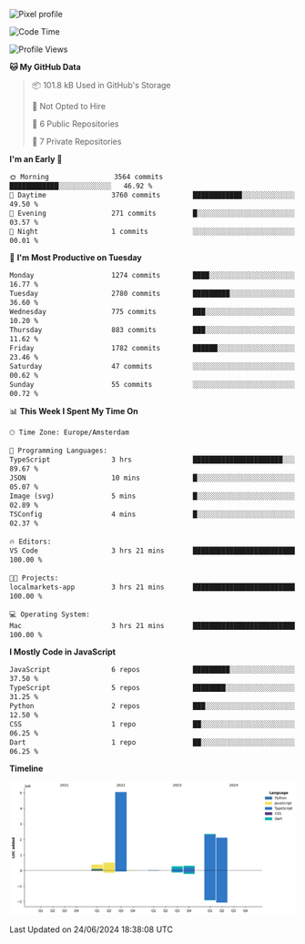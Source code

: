 ![Pixel profile](https://pixel-profile.vercel.app/api/github-stats?username=Atchferox&screen_effect=true&theme=rainbow
)


<!--START_SECTION:waka-->
![Code Time](http://img.shields.io/badge/Code%20Time-394%20hrs%2039%20mins-blue)

![Profile Views](http://img.shields.io/badge/Profile%20Views-4-blue)

**🐱 My GitHub Data** 

> 📦 101.8 kB Used in GitHub's Storage 
 > 
> 🚫 Not Opted to Hire
 > 
> 📜 6 Public Repositories 
 > 
> 🔑 7 Private Repositories 
 > 
**I'm an Early 🐤** 

```text
🌞 Morning                3564 commits        ████████████░░░░░░░░░░░░░   46.92 % 
🌆 Daytime                3760 commits        ████████████░░░░░░░░░░░░░   49.50 % 
🌃 Evening                271 commits         █░░░░░░░░░░░░░░░░░░░░░░░░   03.57 % 
🌙 Night                  1 commits           ░░░░░░░░░░░░░░░░░░░░░░░░░   00.01 % 
```
📅 **I'm Most Productive on Tuesday** 

```text
Monday                   1274 commits        ████░░░░░░░░░░░░░░░░░░░░░   16.77 % 
Tuesday                  2780 commits        █████████░░░░░░░░░░░░░░░░   36.60 % 
Wednesday                775 commits         ███░░░░░░░░░░░░░░░░░░░░░░   10.20 % 
Thursday                 883 commits         ███░░░░░░░░░░░░░░░░░░░░░░   11.62 % 
Friday                   1782 commits        ██████░░░░░░░░░░░░░░░░░░░   23.46 % 
Saturday                 47 commits          ░░░░░░░░░░░░░░░░░░░░░░░░░   00.62 % 
Sunday                   55 commits          ░░░░░░░░░░░░░░░░░░░░░░░░░   00.72 % 
```


📊 **This Week I Spent My Time On** 

```text
🕑︎ Time Zone: Europe/Amsterdam

💬 Programming Languages: 
TypeScript               3 hrs               ██████████████████████░░░   89.67 % 
JSON                     10 mins             █░░░░░░░░░░░░░░░░░░░░░░░░   05.07 % 
Image (svg)              5 mins              █░░░░░░░░░░░░░░░░░░░░░░░░   02.89 % 
TSConfig                 4 mins              █░░░░░░░░░░░░░░░░░░░░░░░░   02.37 % 

🔥 Editors: 
VS Code                  3 hrs 21 mins       █████████████████████████   100.00 % 

🐱‍💻 Projects: 
localmarkets-app         3 hrs 21 mins       █████████████████████████   100.00 % 

💻 Operating System: 
Mac                      3 hrs 21 mins       █████████████████████████   100.00 % 
```

**I Mostly Code in JavaScript** 

```text
JavaScript               6 repos             █████████░░░░░░░░░░░░░░░░   37.50 % 
TypeScript               5 repos             ████████░░░░░░░░░░░░░░░░░   31.25 % 
Python                   2 repos             ███░░░░░░░░░░░░░░░░░░░░░░   12.50 % 
CSS                      1 repo              ██░░░░░░░░░░░░░░░░░░░░░░░   06.25 % 
Dart                     1 repo              ██░░░░░░░░░░░░░░░░░░░░░░░   06.25 % 
```



**Timeline**

![Lines of Code chart](https://raw.githubusercontent.com/Atchferox/Atchferox/main/assets/bar_graph.png)


 Last Updated on 24/06/2024 18:38:08 UTC
<!--END_SECTION:waka-->
